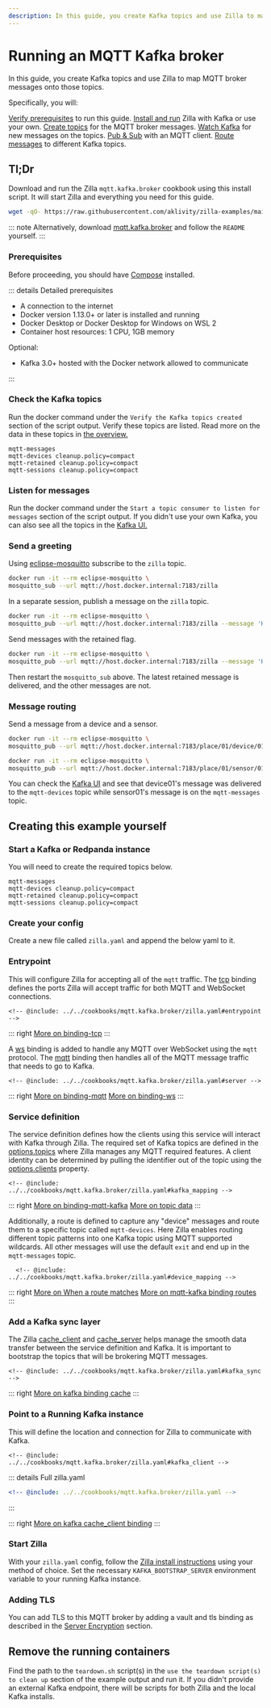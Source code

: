 ```yaml
---
description: In this guide, you create Kafka topics and use Zilla to map MQTT broker messages onto those topics.
---
```


# Running an MQTT Kafka broker

In this guide, you create Kafka topics and use Zilla to map MQTT broker messages onto those topics.

Specifically, you will:

[Verify prerequisites](#prerequisites) to run this guide.
[Install and run](#tl-dr) Zilla with Kafka or use your own.
[Create topics](#check-the-kafka-topics) for the MQTT broker messages.
[Watch Kafka](#listen-for-messages) for new messages on the topics.
[Pub & Sub](#send-a-greeting) with an MQTT client.
[Route messages](#message-routing) to different Kafka topics.

## Tl;Dr

Download and run the Zilla `mqtt.kafka.broker` cookbook using this install script. It will start Zilla and everything you need for this guide.

```bash
wget -qO- https://raw.githubusercontent.com/aklivity/zilla-examples/main/startup.sh | sh -s -- mqtt.kafka.broker
```

::: note
Alternatively, download [mqtt.kafka.broker](https://github.com/aklivity/zilla-docs/releases/latest/download/mqtt.kafka.broker.tar.gz) and follow the `README` yourself.
:::

### Prerequisites

Before proceeding, you should have [Compose](https://docs.docker.com/compose/gettingstarted/) installed.

::: details Detailed prerequisites

- A connection to the internet
- Docker version 1.13.0+ or later is installed and running
- Docker Desktop or Docker Desktop for Windows on WSL 2
- Container host resources: 1 CPU, 1GB memory

Optional:

- Kafka 3.0+ hosted with the Docker network allowed to communicate

:::

### Check the Kafka topics

Run the docker command under the `Verify the Kafka topics created` section of the script output. Verify these topics are listed. Read more on the data in these topics in [the overview.](../../concepts/kafka-proxies/mqtt-proxy.md#step-2-pub-sub-message-reflect-with-kafka)

```output:no-line-numbers
mqtt-messages
mqtt-devices cleanup.policy=compact
mqtt-retained cleanup.policy=compact
mqtt-sessions cleanup.policy=compact
```

### Listen for messages

Run the docker command under the `Start a topic consumer to listen for messages` section of the script output. If you didn't use your own Kafka, you can also see all the topics in the [Kafka UI.](http://localhost:8080/ui/clusters/local/all-topics)

### Send a greeting

Using [eclipse-mosquitto](https://hub.docker.com/_/eclipse-mosquitto) subscribe to the `zilla` topic.

```bash
docker run -it --rm eclipse-mosquitto \
mosquitto_sub --url mqtt://host.docker.internal:7183/zilla
```

In a separate session, publish a message on the `zilla` topic.

```bash
docker run -it --rm eclipse-mosquitto \
mosquitto_pub --url mqtt://host.docker.internal:7183/zilla --message 'Hello, world'
```

Send messages with the retained flag.

```bash
docker run -it --rm eclipse-mosquitto \
mosquitto_pub --url mqtt://host.docker.internal:7183/zilla --message 'Hello, retained' --retain
```

Then restart the `mosquitto_sub` above. The latest retained message is delivered, and the other messages are not.

### Message routing

Send a message from a device and a sensor.

```bash
docker run -it --rm eclipse-mosquitto \
mosquitto_pub --url mqtt://host.docker.internal:7183/place/01/device/01 --message 'I am device01'
```

```bash
docker run -it --rm eclipse-mosquitto \
mosquitto_pub --url mqtt://host.docker.internal:7183/place/01/sensor/01 --message 'I am sensor01'
```

You can check the [Kafka UI](http://localhost:8080/ui/clusters/local/all-topics) and see that device01's message was delivered to the `mqtt-devices` topic while sensor01's message is on the `mqtt-messages` topic.

## Creating this example yourself

### Start a Kafka or Redpanda instance

You will need to create the required topics below.

```output:no-line-numbers
mqtt-messages
mqtt-devices cleanup.policy=compact
mqtt-retained cleanup.policy=compact
mqtt-sessions cleanup.policy=compact
```

### Create your config

Create a new file called `zilla.yaml` and append the below yaml to it.

### Entrypoint

This will configure Zilla for accepting all of the `mqtt` traffic. The [tcp](../../reference/config/bindings/tcp/README.md) binding defines the ports Zilla will accept traffic for both MQTT and WebSocket connections.

```yaml{12-13,15-16}
<!-- @include: ../../cookbooks/mqtt.kafka.broker/zilla.yaml#entrypoint -->
```

::: right
[More on binding-tcp](../../reference/config/bindings/tcp/README.md)
:::

A [ws](../../reference/config/bindings/tcp/) binding is added to handle any MQTT over WebSocket using the `mqtt` protocol. The [mqtt](../../reference/config/bindings/mqtt/README.md) binding then handles all of the MQTT message traffic that needs to go to Kafka.

```yaml{17,22}
<!-- @include: ../../cookbooks/mqtt.kafka.broker/zilla.yaml#server -->
```

::: right
[More on binding-mqtt](../../reference/config/bindings/mqtt/README.md)
[More on binding-ws](../../reference/config/bindings/tcp/README.md)
:::

### Service definition

The service definition defines how the clients using this service will interact with Kafka through Zilla. The required set of Kafka topics are defined in the [options.topics](../../reference/config/bindings/mqtt-kafka/proxy.md#options-topics) where Zilla manages any MQTT required features. A client identity can be determined by pulling the identifier out of the topic using the [options.clients](../../reference/config/bindings/mqtt-kafka/proxy.md#options-clients) property.

```yaml{7-9,21}
<!-- @include: ../../cookbooks/mqtt.kafka.broker/zilla.yaml#kafka_mapping -->
```

::: right
[More on binding-mqtt-kafka](../../reference/config/bindings/mqtt-kafka/README.md)
[More on topic data](../../concepts/kafka-proxies/mqtt-proxy.md#step-2-pub-sub-message-reflect-with-kafka)
:::

Additionally, a route is defined to capture any "device" messages and route them to a specific topic called `mqtt-devices`. Here Zilla enables routing different topic patterns into one Kafka topic using MQTT supported wildcards. All other messages will use the default `exit` and end up in the `mqtt-messages` topic.

```yaml{4,5,7,8,10}
  <!-- @include: ../../cookbooks/mqtt.kafka.broker/zilla.yaml#device_mapping -->
```

::: right
[More on When a route matches](../../concepts/bindings.md#when-a-route-matches)
[More on mqtt-kafka binding routes](../../reference/config/bindings/mqtt-kafka/proxy.md#routes)
:::

### Add a Kafka sync layer

The Zilla [cache_client](../../reference/config/bindings/kafka/cache_client.md) and [cache_server](../../reference/config/bindings/kafka/cache_server.md) helps manage the smooth data transfer between the service definition and Kafka. It is important to bootstrap the topics that will be brokering MQTT messages.

```yaml{11-13}
<!-- @include: ../../cookbooks/mqtt.kafka.broker/zilla.yaml#kafka_sync -->
```

::: right
[More on kafka binding cache](../../reference/config/bindings/kafka/README.md#cache-behavior)
:::

### Point to a Running Kafka instance

This will define the location and connection for Zilla to communicate with Kafka.

```yaml{7}
<!-- @include: ../../cookbooks/mqtt.kafka.broker/zilla.yaml#kafka_client -->
```

::: details Full zilla.yaml

```yaml
<!-- @include: ../../cookbooks/mqtt.kafka.broker/zilla.yaml -->
```

:::

::: right
[More on kafka cache_client binding](../../reference/config/bindings/kafka/cache_client.md)
:::

### Start Zilla

With your `zilla.yaml` config, follow the [Zilla install instructions](../deploy-operate/index.md) using your method of choice. Set the necessary `KAFKA_BOOTSTRAP_SERVER` environment variable to your running Kafka instance.

### Adding TLS

You can add TLS to this MQTT broker by adding a vault and tls binding as described in the [Server Encryption](../../concepts/bindings.md#server-encryption-tls-ssl) section.

## Remove the running containers

Find the path to the `teardown.sh` script(s) in the `use the teardown script(s) to clean up` section of the example output and run it. If you didn't provide an external Kafka endpoint, there will be scripts for both Zilla and the local Kafka installs.
